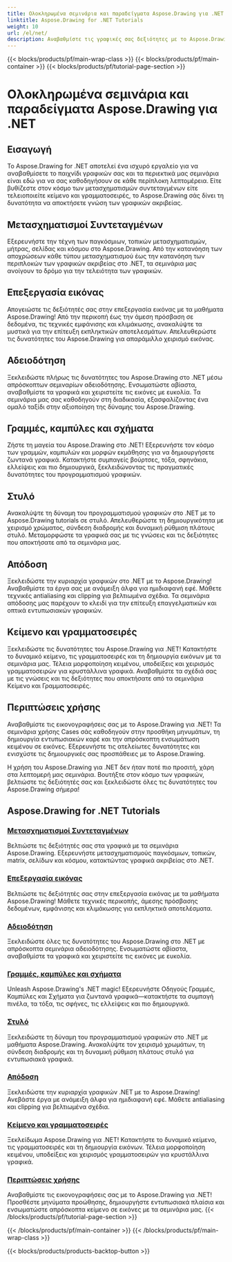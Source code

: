 ```yaml
---
title: Ολοκληρωμένα σεμινάρια και παραδείγματα Aspose.Drawing για .NET
linktitle: Aspose.Drawing for .NET Tutorials
weight: 10
url: /el/net/
description: Αναβαθμίστε τις γραφικές σας δεξιότητες με το Aspose.Drawing για .NET! Από ακριβείς μετασχηματισμούς συντεταγμένων έως δυναμικό κείμενο και γραμματοσειρές, τα σεμινάρια μας ξεκλειδώνουν όλες τις δυνατότητες των γραφικών.
---
```


{{< blocks/products/pf/main-wrap-class >}}
{{< blocks/products/pf/main-container >}}
{{< blocks/products/pf/tutorial-page-section >}}

# Ολοκληρωμένα σεμινάρια και παραδείγματα Aspose.Drawing για .NET


## Εισαγωγή

Το Aspose.Drawing for .NET αποτελεί ένα ισχυρό εργαλείο για να αναβαθμίσετε το παιχνίδι γραφικών σας και τα περιεκτικά μας σεμινάρια είναι εδώ για να σας καθοδηγήσουν σε κάθε περίπλοκη λεπτομέρεια. Είτε βυθίζεστε στον κόσμο των μετασχηματισμών συντεταγμένων είτε τελειοποιείτε κείμενο και γραμματοσειρές, το Aspose.Drawing σάς δίνει τη δυνατότητα να αποκτήσετε γνώση των γραφικών ακριβείας.

## Μετασχηματισμοί Συντεταγμένων
Εξερευνήστε την τέχνη των παγκόσμιων, τοπικών μετασχηματισμών, μήτρας, σελίδας και κόσμου στο Aspose.Drawing. Από την κατανόηση των αποχρώσεων κάθε τύπου μετασχηματισμού έως την κατανόηση των περιπλοκών των γραφικών ακριβείας στο .NET, τα σεμινάρια μας ανοίγουν το δρόμο για την τελειότητα των γραφικών.

## Επεξεργασία εικόνας
Απογειώστε τις δεξιότητές σας στην επεξεργασία εικόνας με τα μαθήματα Aspose.Drawing! Από την περικοπή έως την άμεση πρόσβαση σε δεδομένα, τις τεχνικές εμφάνισης και κλιμάκωσης, ανακαλύψτε τα μυστικά για την επίτευξη εκπληκτικών αποτελεσμάτων. Απελευθερώστε τις δυνατότητες του Aspose.Drawing για απαράμιλλο χειρισμό εικόνας.

## Αδειοδότηση
Ξεκλειδώστε πλήρως τις δυνατότητες του Aspose.Drawing στο .NET μέσω απρόσκοπτων σεμιναρίων αδειοδότησης. Ενσωματώστε αβίαστα, αναβαθμίστε τα γραφικά και χειριστείτε τις εικόνες με ευκολία. Τα σεμινάρια μας σας καθοδηγούν στη διαδικασία, εξασφαλίζοντας ένα ομαλό ταξίδι στην αξιοποίηση της δύναμης του Aspose.Drawing.

## Γραμμές, καμπύλες και σχήματα
Ζήστε τη μαγεία του Aspose.Drawing στο .NET! Εξερευνήστε τον κόσμο των γραμμών, καμπυλών και μορφών εκμάθησης για να δημιουργήσετε ζωντανά γραφικά. Κατακτήστε συμπαγείς βούρτσες, τόξα, σφηνάκια, ελλείψεις και πιο δημιουργικά, ξεκλειδώνοντας τις πραγματικές δυνατότητες του προγραμματισμού γραφικών.

## Στυλό
Ανακαλύψτε τη δύναμη του προγραμματισμού γραφικών στο .NET με το Aspose.Drawing tutorials σε στυλό. Απελευθερώστε τη δημιουργικότητα με χειρισμό χρώματος, σύνδεση διαδρομής και δυναμική ρύθμιση πλάτους στυλό. Μεταμορφώστε τα γραφικά σας με τις γνώσεις και τις δεξιότητες που αποκτήσατε από τα σεμινάρια μας.

## Απόδοση
Ξεκλειδώστε την κυριαρχία γραφικών στο .NET με το Aspose.Drawing! Αναβαθμίστε τα έργα σας με ανάμειξη άλφα για ημιδιαφανή εφέ. Μάθετε τεχνικές antialiasing και clipping για βελτιωμένα σχέδια. Τα σεμινάρια απόδοσης μας παρέχουν το κλειδί για την επίτευξη επαγγελματικών και οπτικά εντυπωσιακών γραφικών.

## Κείμενο και γραμματοσειρές
Ξεκλειδώστε τις δυνατότητες του Aspose.Drawing για .NET! Κατακτήστε το δυναμικό κείμενο, τις γραμματοσειρές και τη δημιουργία εικόνων με τα σεμινάρια μας. Τέλεια μορφοποίηση κειμένου, υποδείξεις και χειρισμός γραμματοσειρών για κρυστάλλινα γραφικά. Αναβαθμίστε τα σχέδιά σας με τις γνώσεις και τις δεξιότητες που αποκτήσατε από τα σεμινάρια Κείμενο και Γραμματοσειρές.

## Περιπτώσεις χρήσης
Αναβαθμίστε τις εικονογραφήσεις σας με το Aspose.Drawing για .NET! Τα σεμινάρια χρήσης Cases σάς καθοδηγούν στην προσθήκη μηνυμάτων, τη δημιουργία εντυπωσιακών καρέ και την απρόσκοπτη ενσωμάτωση κειμένου σε εικόνες. Εξερευνήστε τις ατελείωτες δυνατότητες και ενισχύστε τις δημιουργικές σας προσπάθειες με το Aspose.Drawing.

Η χρήση του Aspose.Drawing για .NET δεν ήταν ποτέ πιο προσιτή, χάρη στα λεπτομερή μας σεμινάρια. Βουτήξτε στον κόσμο των γραφικών, βελτιώστε τις δεξιότητές σας και ξεκλειδώστε όλες τις δυνατότητες του Aspose.Drawing σήμερα!

## Aspose.Drawing for .NET Tutorials
### [Μετασχηματισμοί Συντεταγμένων](./coordinate-transformations/)
Βελτιώστε τις δεξιότητές σας στα γραφικά με τα σεμινάρια Aspose.Drawing. Εξερευνήστε μετασχηματισμούς παγκόσμιων, τοπικών, matrix, σελίδων και κόσμου, κατακτώντας γραφικά ακριβείας στο .NET.
### [Επεξεργασία εικόνας](./image-editing/)
Βελτιώστε τις δεξιότητές σας στην επεξεργασία εικόνας με τα μαθήματα Aspose.Drawing! Μάθετε τεχνικές περικοπής, άμεσης πρόσβασης δεδομένων, εμφάνισης και κλιμάκωσης για εκπληκτικά αποτελέσματα.
### [Αδειοδότηση](./licensing/)
Ξεκλειδώστε όλες τις δυνατότητες του Aspose.Drawing στο .NET με απρόσκοπτα σεμινάρια αδειοδότησης. Ενσωματώστε αβίαστα, αναβαθμίστε τα γραφικά και χειριστείτε τις εικόνες με ευκολία.
### [Γραμμές, καμπύλες και σχήματα](./lines-curves-and-shapes/)
Unleash Aspose.Drawing's .NET magic! Εξερευνήστε Οδηγούς Γραμμές, Καμπύλες και Σχήματα για ζωντανά γραφικά—κατακτήστε τα συμπαγή πινέλα, τα τόξα, τις σφήνες, τις ελλείψεις και πιο δημιουργικά.
### [Στυλό](./pens/)
Ξεκλειδώστε τη δύναμη του προγραμματισμού γραφικών στο .NET με μαθήματα Aspose.Drawing. Ανακαλύψτε τον χειρισμό χρωμάτων, τη σύνδεση διαδρομής και τη δυναμική ρύθμιση πλάτους στυλό για εντυπωσιακά γραφικά.
### [Απόδοση](./rendering/)
Ξεκλειδώστε την κυριαρχία γραφικών .NET με το Aspose.Drawing! Ανεβάστε έργα με ανάμειξη άλφα για ημιδιαφανή εφέ. Μάθετε antialiasing και clipping για βελτιωμένα σχέδια.
### [Κείμενο και γραμματοσειρές](./text-and-fonts/)
Ξεκλείδωμα Aspose.Drawing για .NET! Κατακτήστε το δυναμικό κείμενο, τις γραμματοσειρές και τη δημιουργία εικόνων. Τέλεια μορφοποίηση κειμένου, υποδείξεις και χειρισμός γραμματοσειρών για κρυστάλλινα γραφικά.
### [Περιπτώσεις χρήσης](./use-cases/)
Αναβαθμίστε τις εικονογραφήσεις σας με το Aspose.Drawing για .NET! Προσθέστε μηνύματα προώθησης, δημιουργήστε εντυπωσιακά πλαίσια και ενσωματώστε απρόσκοπτα κείμενο σε εικόνες με τα σεμινάρια μας.
{{< /blocks/products/pf/tutorial-page-section >}}

{{< /blocks/products/pf/main-container >}}
{{< /blocks/products/pf/main-wrap-class >}}

{{< blocks/products/products-backtop-button >}}
